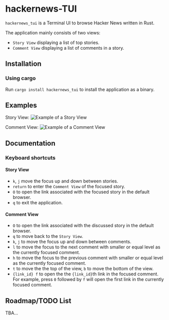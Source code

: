 # hackernews-TUI
`hackernews_tui` is a Terminal UI to browse Hacker News written in Rust.

The application mainly consists of two views:
- `Story View` displaying a list of top stories.
- `Comment View` displaying a list of comments in a story.

## Installation
### Using cargo
Run `cargo install hackernews_tui` to install the application as a binary.

## Examples

Story View:
![Example of a Story View](https://raw.githubusercontent.com/aome510/hackernews-TUI/main/examples/assets/story_view.png)

Comment View:
![Example of a Comment View](https://raw.githubusercontent.com/aome510/hackernews-TUI/main/examples/assets/comment_view.png)

## Documentation
### Keyboard shortcuts
#### Story View
- `k`, `j` move the focus up and down between stories.
- `return` to enter the `Comment View` of the focused story.
- `O` to open the link associated with the focused story in the default browser.
- `q` to exit the application.
#### Comment View
- `O` to open the link associated with the discussed story in the default browser.
- `q` to move back to the `Story View`.
- `k`, `j` to move the focus up and down between comments.
- `l` to move the focus to the next comment with smaller or equal level as the currently focused comment.
- `h` to move the focus to the previous comment with smaller or equal level as the currently focused comment.
- `t` to move the the top of the view, `b` to move the bottom of the view.
- `{link_id} f` to open the the `{link_id}`th link in the focused comment.
For example, press `0` followed by `f` will open the first link in the currently focused comment.

## Roadmap/TODO List
TBA...
